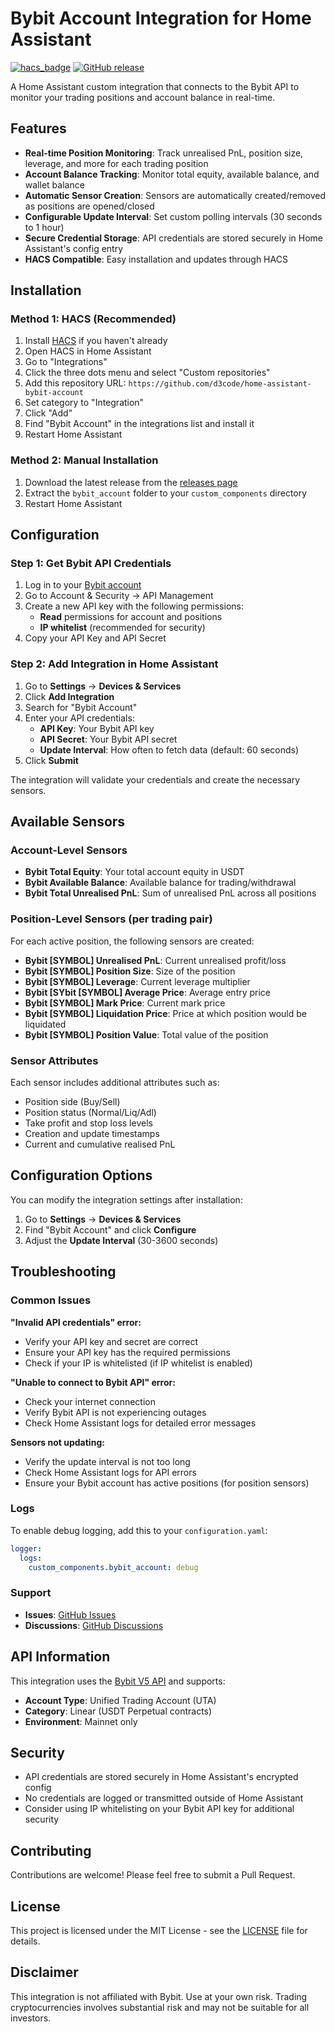 # Bybit Account Integration for Home Assistant

[![hacs_badge](https://img.shields.io/badge/HACS-Custom-orange.svg)](https://github.com/custom-components/hacs)
[![GitHub release](https://img.shields.io/github/release/d3code/home-assistant-bybit-account.svg)](https://github.com/d3code/home-assistant-bybit-account/releases)

A Home Assistant custom integration that connects to the Bybit API to monitor your trading positions and account balance in real-time.

## Features

- **Real-time Position Monitoring**: Track unrealised PnL, position size, leverage, and more for each trading position
- **Account Balance Tracking**: Monitor total equity, available balance, and wallet balance
- **Automatic Sensor Creation**: Sensors are automatically created/removed as positions are opened/closed
- **Configurable Update Interval**: Set custom polling intervals (30 seconds to 1 hour)
- **Secure Credential Storage**: API credentials are stored securely in Home Assistant's config entry
- **HACS Compatible**: Easy installation and updates through HACS

## Installation

### Method 1: HACS (Recommended)

1. Install [HACS](https://hacs.xyz/) if you haven't already
2. Open HACS in Home Assistant
3. Go to "Integrations"
4. Click the three dots menu and select "Custom repositories"
5. Add this repository URL: `https://github.com/d3code/home-assistant-bybit-account`
6. Set category to "Integration"
7. Click "Add"
8. Find "Bybit Account" in the integrations list and install it
9. Restart Home Assistant

### Method 2: Manual Installation

1. Download the latest release from the [releases page](https://github.com/d3code/home-assistant-bybit-account/releases)
2. Extract the `bybit_account` folder to your `custom_components` directory
3. Restart Home Assistant

## Configuration

### Step 1: Get Bybit API Credentials

1. Log in to your [Bybit account](https://www.bybit.com/)
2. Go to Account & Security → API Management
3. Create a new API key with the following permissions:
   - **Read** permissions for account and positions
   - **IP whitelist** (recommended for security)
4. Copy your API Key and API Secret

### Step 2: Add Integration in Home Assistant

1. Go to **Settings** → **Devices & Services**
2. Click **Add Integration**
3. Search for "Bybit Account"
4. Enter your API credentials:
   - **API Key**: Your Bybit API key
   - **API Secret**: Your Bybit API secret
   - **Update Interval**: How often to fetch data (default: 60 seconds)
5. Click **Submit**

The integration will validate your credentials and create the necessary sensors.

## Available Sensors

### Account-Level Sensors

- **Bybit Total Equity**: Your total account equity in USDT
- **Bybit Available Balance**: Available balance for trading/withdrawal
- **Bybit Total Unrealised PnL**: Sum of unrealised PnL across all positions

### Position-Level Sensors (per trading pair)

For each active position, the following sensors are created:

- **Bybit [SYMBOL] Unrealised PnL**: Current unrealised profit/loss
- **Bybit [SYMBOL] Position Size**: Size of the position
- **Bybit [SYMBOL] Leverage**: Current leverage multiplier
- **Bybit [SYbit [SYMBOL] Average Price**: Average entry price
- **Bybit [SYMBOL] Mark Price**: Current mark price
- **Bybit [SYMBOL] Liquidation Price**: Price at which position would be liquidated
- **Bybit [SYMBOL] Position Value**: Total value of the position

### Sensor Attributes

Each sensor includes additional attributes such as:
- Position side (Buy/Sell)
- Position status (Normal/Liq/Adl)
- Take profit and stop loss levels
- Creation and update timestamps
- Current and cumulative realised PnL

## Configuration Options

You can modify the integration settings after installation:

1. Go to **Settings** → **Devices & Services**
2. Find "Bybit Account" and click **Configure**
3. Adjust the **Update Interval** (30-3600 seconds)

## Troubleshooting

### Common Issues

**"Invalid API credentials" error:**
- Verify your API key and secret are correct
- Ensure your API key has the required permissions
- Check if your IP is whitelisted (if IP whitelist is enabled)

**"Unable to connect to Bybit API" error:**
- Check your internet connection
- Verify Bybit API is not experiencing outages
- Check Home Assistant logs for detailed error messages

**Sensors not updating:**
- Verify the update interval is not too long
- Check Home Assistant logs for API errors
- Ensure your Bybit account has active positions (for position sensors)

### Logs

To enable debug logging, add this to your `configuration.yaml`:

```yaml
logger:
  logs:
    custom_components.bybit_account: debug
```

### Support

- **Issues**: [GitHub Issues](https://github.com/d3code/home-assistant-bybit-account/issues)
- **Discussions**: [GitHub Discussions](https://github.com/d3code/home-assistant-bybit-account/discussions)

## API Information

This integration uses the [Bybit V5 API](https://bybit-exchange.github.io/docs/v5/position) and supports:
- **Account Type**: Unified Trading Account (UTA)
- **Category**: Linear (USDT Perpetual contracts)
- **Environment**: Mainnet only

## Security

- API credentials are stored securely in Home Assistant's encrypted config
- No credentials are logged or transmitted outside of Home Assistant
- Consider using IP whitelisting on your Bybit API key for additional security

## Contributing

Contributions are welcome! Please feel free to submit a Pull Request.

## License

This project is licensed under the MIT License - see the [LICENSE](LICENSE) file for details.

## Disclaimer

This integration is not affiliated with Bybit. Use at your own risk. Trading cryptocurrencies involves substantial risk and may not be suitable for all investors.
